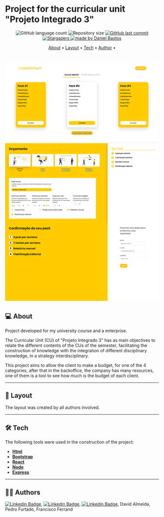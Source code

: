 # Project for the curricular unit "Projeto Integrado 3"

<p align="center">
  <img alt="GitHub language count" src="https://img.shields.io/github/languages/count/dsbastos/Projeto-Integrado-3-WebApp">
  <img alt="Repository size" src="https://img.shields.io/github/repo-size/dsbastos/Projeto-Integrado-3-WebApp">
  <a href="https://github.com/dsbastos/Projeto-Integrado-3-WebApp/">
    <img alt="GitHub last commit" src="https://img.shields.io/github/last-commit/dsbastos/Projeto-Integrado-3-WebApp">
  </a>
   <a href="https://github.com/dsbastos/Projeto-Integrado-3-WebApp/stargazers">
    <img alt="Stargazers" src="https://img.shields.io/github/forks/dsbastos/Projeto-Integrado-3-WebApp?style=social">
  </a>
  <a href="https://www.linkedin.com/in/daniel-bastos98/">
    <img alt="made by Daniel Bastos" src="https://img.shields.io/badge/made%20by-Daniel%20Bastos-blue">
  </a>
</p>

<p align="center">
 <a href="#about">About</a> •
 <a href="#layout">Layout</a> • 
 <a href="#tech">Tech</a> • 
 <a href="#author">Author</a> • 
</p>

<h1 align="center">
    <img alt="PI3-website" title="PI3-website" src="frontend/src/assets/png/screenshot_Pagina_inicial_cliente.png" />
</h1>

## 💻 About

Project developed for my university course and a enterprise.


The Curricular Unit (CU) of "Projeto Integrado 3" has as main objectives to relate the different contents of the CUs of the
semester, facilitating the construction of knowledge with the integration of different disciplinary knowledge, in a strategy
interdisciplinary.

This project aims to allow the client to make a budget, for one of the 4 categories, after that in the backoffice, the company has many resources, one of them is a tool to see how much is the budget of each client. 

---

## 🎨 Layout

The layout was created by all authors involved.

---

## 🛠️ Tech

The following tools were used in the construction of the project:

- **[Html](https://developer.mozilla.org/en-US/docs/Glossary/HTML)**
- **[Bootstrap](https://getbootstrap.com/)**
- **[React](https://reactjs.org/)**
- **[Node](https://nodejs.org/en/)**
- **[Express](https://expressjs.com/)**

---

## 🧑🏻 Authors

[![Linkedin Badge](https://img.shields.io/badge/-Daniel_Bastos-blue?style=flat-square&logo=Linkedin&logoColor=white&link=https://www.linkedin.com/in/daniel-bastos98/)](https://www.linkedin.com/in/daniel-bastos98/),
[![Linkedin Badge](https://img.shields.io/badge/-Tiago_Almeida-blue?style=flat-square&logo=Linkedin&logoColor=white&link=https://www.linkedin.com/in/tiago-almeida-b76059215//)](https://www.linkedin.com/in/tiago-almeida-b76059215/),
[![Linkedin Badge](https://img.shields.io/badge/-Daniel_Mateus-blue?style=flat-square&logo=Linkedin&logoColor=white&link=https://www.linkedin.com/in/daniel-mateus-02b60723b/)](https://www.linkedin.com/in/daniel-mateus-02b60723b/), David Almeida, Pedro Furtado, Francisco Ferrand
